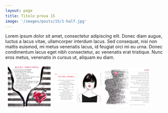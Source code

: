 ```yaml
---
layout: page
title: Titolo prova 15
image: '/images/posts/15/1-half.jpg'
---
```


Lorem ipsum dolor sit amet, consectetur adipiscing elit. Donec diam augue, luctus a lacus vitae, ullamcorper interdum lacus. Sed consequat, nisi non mattis euismod, mi metus venenatis lacus, id feugiat orci mi eu urna. Donec condimentum lacus eget nibh consectetur, ac venenatis erat tristique. Nunc eros metus, venenatis in cursus ut, aliquam eu diam.


<img src="/images/posts/15/1-half.jpg" alt="styleguide" style="width:30%; display: inline-block; vertical-align:middle;" />
<img src="/images/posts/15/2-half.jpg" alt="styleguide" style="width:30%; display: inline-block; vertical-align:middle;" />
<img src="/images/posts/15/3-half.jpg" alt="styleguide" style="width:30%; display: inline-block; vertical-align:middle;" />
<br /><br />


